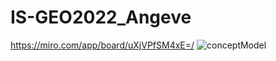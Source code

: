 # IS-GEO2022_Angeve
https://miro.com/app/board/uXjVPfSM4xE=/
![conceptModel](https://user-images.githubusercontent.com/45220540/185216003-f9c56919-5e3e-4ded-9282-9c4d3edeeedf.PNG)
